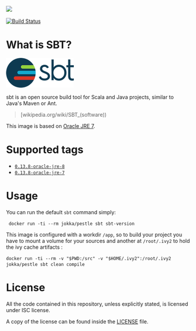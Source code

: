 [![](https://badge.imagelayers.io/jokka/pestle:latest.svg)](https://imagelayers.io/?images=jokka/pestle:latest 'Get your own badge on imagelayers.io')

[![Build Status](https://travis-ci.org/jokka/pestle.svg?branch=latest)](https://travis-ci.org/jokka/pestle)

# What is SBT?

![logo](https://raw.githubusercontent.com/1science/docker-sbt/latest/logo.png)

sbt is an open source build tool for Scala and Java projects, similar to Java's Maven or Ant.

> [wikipedia.org/wiki/SBT_(software))

This image is based on [Oracle JRE 7](https://github.com/1science/docker-java/tree/oracle-jre-7).


# Supported tags

-	[`0.13.8-oracle-jre-8`](https://github.com/1science/docker-sbt/tree/0.13.8-oracle-jre-8)
-	[`0.13.8-oracle-jre-7`](https://github.com/1science/docker-sbt/tree/0.13.8-oracle-jre-7)


# Usage

You can run the default `sbt` command simply:

```
 docker run -ti --rm jokka/pestle sbt sbt-version 
```

This image is configured with a workdir `/app`, so to build your project you have to mount a volume for your sources and another at `/root/.ivy2` to hold the ivy cache artifacts :

```
docker run -ti --rm -v "$PWD:/src" -v "$HOME/.ivy2":/root/.ivy2 jokka/pestle sbt clean compile
```


# License

All the code contained in this repository, unless explicitly stated, is
licensed under ISC license.

A copy of the license can be found inside the [LICENSE](LICENSE) file.
